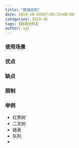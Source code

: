 ```yaml
---
title: "数据结构"
date: 2019-10-03T07:56:15+08:00
categories: 2019-10
tags: [数据结构]
author: sgl
---
```


### 使用场景

### 优点


### 缺点

### 限制

### 举例


+ 红黑树
+ 二叉树
+ 链表
+ 队列
+ 
